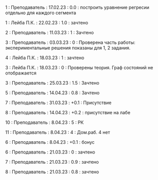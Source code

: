 1 : Преподаватель : 17.02.23 : 0.0 : построить уравнение регресии отдельно для каждого сегмента

1 : Лейба П.К. : 22.02.23 : 1.0 : зачтено

2 : Преподаватель : 11.03.23 : 1 : Зачтено

3 : Преподаватель : 03.03.23 : 0 : Проверена часть работы: экспериментальные решения показаны для 1, 2 задания.

4 : Лейба П.К. : 18.03.23 : 1 : зачтено

3 : Лейба П.К. : 18.03.23 : 0 : Проверены теория. Граф состояний не отображается

3 : Преподаватель : 25.03.23 : 1.5 : Зачтено

5 : Преподаватель : 14.04.23 : 0.8 : Зачтено

7 : Преподаватель : 31.03.23 : +0.1 : Присутствие

8 : Преподаватель : 14.04.23 : +0.2 : присутствие на лабе

10 : Преподаватель : 8.04.23 : 5 : РК

11 : Преподаватель : 8.04.23 : 4 : Дом.раб. 4 нет

6 : Преподаватель : 8.04.23 : +0.1 : бонус

6 : Преподаватель : 21.03.23 : 0 : зачтено

7 : Преподаватель : 21.03.23 : 0.9 : зачтено

8 : Преподаватель : 21.03.23 : 0.8 : зачтено


